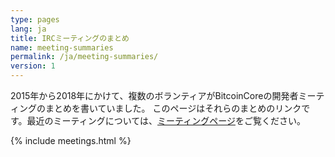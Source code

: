 ```yaml
---
type: pages
lang: ja
title: IRCミーティングのまとめ
name: meeting-summaries
permalink: /ja/meeting-summaries/
version: 1
---
```

2015年から2018年にかけて、複数のボランティアがBitcoinCoreの開発者ミーティングのまとめを書いていました。
このページはそれらのまとめのリンクです。最近のミーティングについては、[ミーティングページ][meetings page]をご覧ください。

{% include meetings.html %}

[meetings page]: /ja/meetings/
